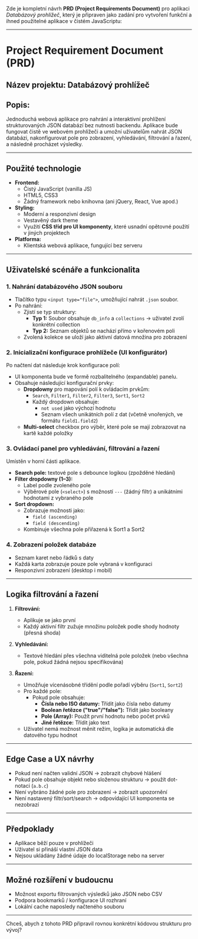 Zde je kompletní návrh **PRD (Project Requirements Document)** pro aplikaci *Databázový prohlížeč*, který je připraven jako zadání pro vytvoření funkční a ihned použitelné aplikace v čistém JavaScriptu:

---

# **Project Requirement Document (PRD)**  
## **Název projektu:** Databázový prohlížeč  
## **Popis:**  
Jednoduchá webová aplikace pro nahrání a interaktivní prohlížení strukturovaných JSON databází bez nutnosti backendu. Aplikace bude fungovat čistě ve webovém prohlížeči a umožní uživatelům nahrát JSON databázi, nakonfigurovat pole pro zobrazení, vyhledávání, filtrování a řazení, a následně procházet výsledky.

---

## **Použité technologie**
- **Frontend:**  
  - Čistý JavaScript (vanilla JS)
  - HTML5, CSS3
  - Žádný framework nebo knihovna (ani jQuery, React, Vue apod.)
- **Styling:**
  - Moderní a responzivní design
  - Vestavěný dark theme
  - Využití **CSS tříd pro UI komponenty**, které usnadní opětovné použití v jiných projektech
- **Platforma:**  
  - Klientská webová aplikace, fungující bez serveru

---

## **Uživatelské scénáře a funkcionalita**

### 1. **Nahrání databázového JSON souboru**
- Tlačítko typu `<input type="file">`, umožňující nahrát `.json` soubor.
- Po nahrání:
  - Zjistí se typ struktury:
    - **Typ 1:** Soubor obsahuje `db_info` a `collections` → uživatel zvolí konkrétní collection
    - **Typ 2:** Seznam objektů se nachází přímo v kořenovém poli
  - Zvolená kolekce se uloží jako aktivní datová množina pro zobrazení

### 2. **Inicializační konfigurace prohlížeče (UI konfigurátor)**
Po načtení dat následuje krok konfigurace polí:

- UI komponenta bude ve formě rozbalitelného (expandable) panelu.
- Obsahuje následující konfigurační prvky:
  - **Dropdowny** pro mapování polí k ovládacím prvkům:
    - `Search`, `Filter1`, `Filter2`, `Filter3`, `Sort1`, `Sort2`
    - Každý dropdown obsahuje:
      - `not used` jako výchozí hodnotu
      - Seznam všech unikátních polí z dat (včetně vnořených, ve formátu `field1.field2`)
  - **Multi-select** checkbox pro výběr, které pole se mají zobrazovat na kartě každé položky

### 3. **Ovládací panel pro vyhledávání, filtrování a řazení**
Umístěn v horní části aplikace.

- **Search pole:** textové pole s debounce logikou (zpožděné hledání)
- **Filter dropdowny (1–3):**
  - Label podle zvoleného pole
  - Výběrové pole (`<select>`) s možností `---` (žádný filtr) a unikátními hodnotami z vybraného pole
- **Sort dropdown:**
  - Zobrazuje možnosti jako:
    - `field (ascending)`
    - `field (descending)`
  - Kombinuje všechna pole přiřazená k Sort1 a Sort2

### 4. **Zobrazení položek databáze**
- Seznam karet nebo řádků s daty
- Každá karta zobrazuje pouze pole vybraná v konfiguraci
- Responzivní zobrazení (desktop i mobil)

---

## **Logika filtrování a řazení**
1. **Filtrování:**  
   - Aplikuje se jako první
   - Každý aktivní filtr zužuje množinu položek podle shody hodnoty (přesná shoda)

2. **Vyhledávání:**  
   - Textové hledání přes všechna viditelná pole položek (nebo všechna pole, pokud žádná nejsou specifikována)

3. **Řazení:**  
   - Umožňuje vícenásobné třídění podle pořadí výběru (`Sort1`, `Sort2`)
   - Pro každé pole:
     - Pokud pole obsahuje:
       - **Čísla nebo ISO datumy:** Třídit jako čísla nebo datumy
       - **Boolean řetězce ("true"/"false"):** Třídit jako booleany
       - **Pole (Array):** Použít první hodnotu nebo počet prvků
       - **Jiné řetězce:** Třídit jako text
   - Uživatel nemá možnost měnit režim, logika je automatická dle datového typu hodnot

---

## **Edge Case a UX návrhy**
- Pokud není načten validní JSON → zobrazit chybové hlášení
- Pokud pole obsahuje objekt nebo složenou strukturu → použít dot-notaci (`a.b.c`)
- Není vybráno žádné pole pro zobrazení → zobrazit upozornění
- Není nastavený filtr/sort/search → odpovídající UI komponenta se nezobrazí

---

## **Předpoklady**
- Aplikace běží pouze v prohlížeči
- Uživatel si přináší vlastní JSON data
- Nejsou ukládány žádné údaje do localStorage nebo na server

---

## **Možné rozšíření v budoucnu**
- Možnost exportu filtrovaných výsledků jako JSON nebo CSV
- Podpora bookmarků / konfigurace UI rozhraní
- Lokální cache naposledy načteného souboru

---

Chceš, abych z tohoto PRD připravil rovnou konkrétní kódovou strukturu pro vývoj?